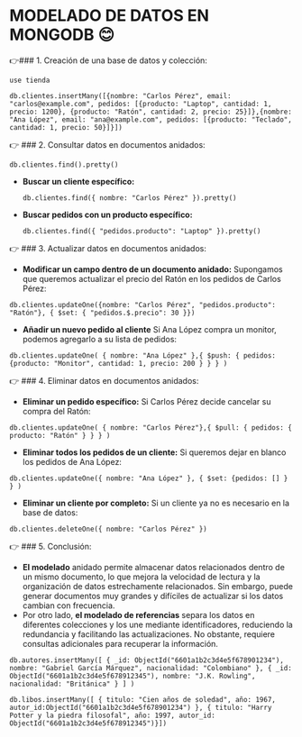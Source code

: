 # MODELADO DE DATOS EN MONGODB :blush:
:point_right:### 1. Creación de una base de datos y colección:
<pre><code id="codigo">use tienda</code></pre>
<pre><code id="codigo">db.clientes.insertMany([{nombre: "Carlos Pérez", email: "carlos@example.com", pedidos: [{producto: "Laptop", cantidad: 1, precio: 1200}, {producto: "Ratón", cantidad: 2, precio: 25}]},{nombre: "Ana López", email: "ana@example.com", pedidos: [{producto: "Teclado", cantidad: 1, precio: 50}]}])</code></pre>
:point_right: ### 2. Consultar datos en documentos anidados:
<pre><code id="codigo">db.clientes.find().pretty()</code></pre>
 - <b>Buscar un cliente específico:</b>
   <pre><code id="codigo">db.clientes.find({ nombre: "Carlos Pérez" }).pretty()</code></pre>
- <b>Buscar pedidos con un producto específico:</b>
  <pre><code id="codigo">db.clientes.find({ "pedidos.producto": "Laptop" }).pretty()</code></pre>
:point_right: ### 3. Actualizar datos en documentos anidados:
- <b>Modificar un campo dentro de un documento anidado:</b>
 Supongamos que queremos actualizar el precio del Ratón en los pedidos de Carlos Pérez:
 <pre><code id="codigo">db.clientes.updateOne({nombre: "Carlos Pérez", "pedidos.producto": "Ratón"}, { $set: { "pedidos.$.precio": 30 }})</code></pre>
 - <b>Añadir un nuevo pedido al cliente</b>
  Si Ana López compra un monitor, podemos agregarlo a su lista de pedidos:
 <pre><code id="codigo">db.clientes.updateOne( { nombre: "Ana López" },{ $push: { pedidos: {producto: "Monitor", cantidad: 1, precio: 200 } } } )</code></pre>
:point_right: ### 4. Eliminar datos en documentos anidados:
- <b>Eliminar un pedido específico:</b>
 Si Carlos Pérez decide cancelar su compra del Ratón:
 <pre><code id="codigo">db.clientes.updateOne( { nombre: "Carlos Pérez"},{ $pull: { pedidos: { producto: "Ratón" } } } )</code></pre>
 - <b>Eliminar todos los pedidos de un cliente:</b>
  Si queremos dejar en blanco los pedidos de Ana López:
 <pre><code id="codigo">db.clientes.updateOne({ nombre: "Ana López" }, { $set: {pedidos: [] } } )</code></pre>
 - <b>Eliminar un cliente por completo:</b>
  Si un cliente ya no es necesario en la base de datos:
 <pre><code id="codigo">db.clientes.deleteOne({ nombre: "Carlos Pérez" })</code></pre>
:point_right: ### 5. Conclusión:
- <b>El modelado</b> anidado permite almacenar datos relacionados dentro de un
mismo documento, lo que mejora la velocidad de lectura y la organización de
datos estrechamente relacionados. Sin embargo, puede generar documentos
muy grandes y difíciles de actualizar si los datos cambian con frecuencia.
- Por otro lado, <b>el modelado de referencias</b> separa los datos en diferentes
colecciones y los une mediante identificadores, reduciendo la redundancia y
facilitando las actualizaciones. No obstante, requiere consultas adicionales para
recuperar la información.
<pre><code id="codigo">db.autores.insertMany([ { _id: ObjectId("6601a1b2c3d4e5f678901234"), nombre: "Gabriel García Márquez", nacionalidad: "Colombiano" }, { _id: ObjectId("6601a1b2c3d4e5f678912345"), nombre: "J.K. Rowling", nacionalidad: "Británica" } ] )</code></pre>
<pre><code id="codigo">db.libos.insertMany([ { titulo: "Cien años de soledad", año: 1967, autor_id:ObjectId("6601a1b2c3d4e5f678901234") }, { titulo: "Harry Potter y la piedra filosofal", año: 1997, autor_id: ObjectId("6601a1b2c3d4e5f678912345")}]) </code></pre>







